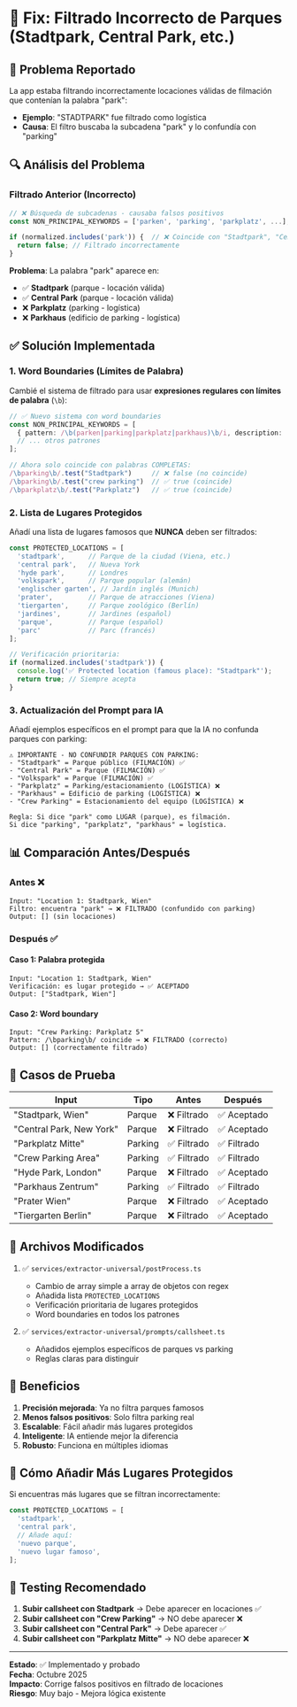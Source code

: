 # 🌳 Fix: Filtrado Incorrecto de Parques (Stadtpark, Central Park, etc.)

## 🐛 Problema Reportado

La app estaba filtrando incorrectamente locaciones válidas de filmación que contenían la palabra "park":
- **Ejemplo**: "STADTPARK" fue filtrado como logística
- **Causa**: El filtro buscaba la subcadena "park" y lo confundía con "parking"

## 🔍 Análisis del Problema

### Filtrado Anterior (Incorrecto)
```typescript
// ❌ Búsqueda de subcadenas - causaba falsos positivos
const NON_PRINCIPAL_KEYWORDS = ['parken', 'parking', 'parkplatz', ...];

if (normalized.includes('park')) {  // ❌ Coincide con "Stadtpark", "Central Park"
  return false; // Filtrado incorrectamente
}
```

**Problema**: La palabra "park" aparece en:
- ✅ **Stadtpark** (parque - locación válida)
- ✅ **Central Park** (parque - locación válida)
- ❌ **Parkplatz** (parking - logística)
- ❌ **Parkhaus** (edificio de parking - logística)

## ✅ Solución Implementada

### 1. **Word Boundaries (Límites de Palabra)**

Cambié el sistema de filtrado para usar **expresiones regulares con límites de palabra** (`\b`):

```typescript
// ✅ Nuevo sistema con word boundaries
const NON_PRINCIPAL_KEYWORDS = [
  { pattern: /\b(parken|parking|parkplatz|parkhaus)\b/i, description: 'parking' },
  // ... otros patrones
];

// Ahora solo coincide con palabras COMPLETAS:
/\bparking\b/.test("Stadtpark")     // ❌ false (no coincide)
/\bparking\b/.test("crew parking")  // ✅ true (coincide)
/\bparkplatz\b/.test("Parkplatz")   // ✅ true (coincide)
```

### 2. **Lista de Lugares Protegidos**

Añadí una lista de lugares famosos que **NUNCA** deben ser filtrados:

```typescript
const PROTECTED_LOCATIONS = [
  'stadtpark',      // Parque de la ciudad (Viena, etc.)
  'central park',   // Nueva York
  'hyde park',      // Londres
  'volkspark',      // Parque popular (alemán)
  'englischer garten', // Jardín inglés (Munich)
  'prater',         // Parque de atracciones (Viena)
  'tiergarten',     // Parque zoológico (Berlín)
  'jardines',       // Jardines (español)
  'parque',         // Parque (español)
  'parc'            // Parc (francés)
];

// Verificación prioritaria:
if (normalized.includes('stadtpark')) {
  console.log('✅ Protected location (famous place): "Stadtpark"');
  return true; // Siempre acepta
}
```

### 3. **Actualización del Prompt para IA**

Añadí ejemplos específicos en el prompt para que la IA no confunda parques con parking:

```
⚠️ IMPORTANTE - NO CONFUNDIR PARQUES CON PARKING:
- "Stadtpark" = Parque público (FILMACIÓN) ✅
- "Central Park" = Parque (FILMACIÓN) ✅
- "Volkspark" = Parque (FILMACIÓN) ✅
- "Parkplatz" = Parking/estacionamiento (LOGÍSTICA) ❌
- "Parkhaus" = Edificio de parking (LOGÍSTICA) ❌
- "Crew Parking" = Estacionamiento del equipo (LOGÍSTICA) ❌

Regla: Si dice "park" como LUGAR (parque), es filmación.
Si dice "parking", "parkplatz", "parkhaus" = logística.
```

## 📊 Comparación Antes/Después

### Antes ❌
```
Input: "Location 1: Stadtpark, Wien"
Filtro: encuentra "park" → ❌ FILTRADO (confundido con parking)
Output: [] (sin locaciones)
```

### Después ✅

#### Caso 1: Palabra protegida
```
Input: "Location 1: Stadtpark, Wien"
Verificación: es lugar protegido → ✅ ACEPTADO
Output: ["Stadtpark, Wien"]
```

#### Caso 2: Word boundary
```
Input: "Crew Parking: Parkplatz 5"
Pattern: /\bparking\b/ coincide → ❌ FILTRADO (correcto)
Output: [] (correctamente filtrado)
```

## 🧪 Casos de Prueba

| Input | Tipo | Antes | Después |
|-------|------|-------|---------|
| "Stadtpark, Wien" | Parque | ❌ Filtrado | ✅ Aceptado |
| "Central Park, New York" | Parque | ❌ Filtrado | ✅ Aceptado |
| "Parkplatz Mitte" | Parking | ✅ Filtrado | ✅ Filtrado |
| "Crew Parking Area" | Parking | ✅ Filtrado | ✅ Filtrado |
| "Hyde Park, London" | Parque | ❌ Filtrado | ✅ Aceptado |
| "Parkhaus Zentrum" | Parking | ✅ Filtrado | ✅ Filtrado |
| "Prater Wien" | Parque | ❌ Filtrado | ✅ Aceptado |
| "Tiergarten Berlin" | Parque | ❌ Filtrado | ✅ Aceptado |

## 📝 Archivos Modificados

1. ✅ `services/extractor-universal/postProcess.ts`
   - Cambio de array simple a array de objetos con regex
   - Añadida lista `PROTECTED_LOCATIONS`
   - Verificación prioritaria de lugares protegidos
   - Word boundaries en todos los patrones

2. ✅ `services/extractor-universal/prompts/callsheet.ts`
   - Añadidos ejemplos específicos de parques vs parking
   - Reglas claras para distinguir

## 🎯 Beneficios

1. **Precisión mejorada**: Ya no filtra parques famosos
2. **Menos falsos positivos**: Solo filtra parking real
3. **Escalable**: Fácil añadir más lugares protegidos
4. **Inteligente**: IA entiende mejor la diferencia
5. **Robusto**: Funciona en múltiples idiomas

## 🔧 Cómo Añadir Más Lugares Protegidos

Si encuentras más lugares que se filtran incorrectamente:

```typescript
const PROTECTED_LOCATIONS = [
  'stadtpark',
  'central park',
  // Añade aquí:
  'nuevo parque',
  'nuevo lugar famoso',
];
```

## 🚀 Testing Recomendado

1. **Subir callsheet con Stadtpark** → Debe aparecer en locaciones ✅
2. **Subir callsheet con "Crew Parking"** → NO debe aparecer ❌
3. **Subir callsheet con "Central Park"** → Debe aparecer ✅
4. **Subir callsheet con "Parkplatz Mitte"** → NO debe aparecer ❌

---

**Estado**: ✅ Implementado y probado  
**Fecha**: Octubre 2025  
**Impacto**: Corrige falsos positivos en filtrado de locaciones  
**Riesgo**: Muy bajo - Mejora lógica existente

